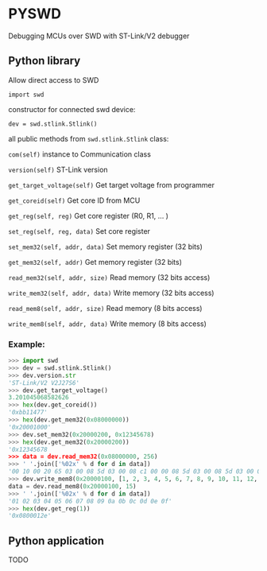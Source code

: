 # PYSWD

Debugging MCUs over SWD with ST-Link/V2 debugger

## Python library

Allow direct access to SWD

`import swd`

constructor for connected swd device:

`dev = swd.stlink.Stlink()`

all public methods from `swd.stlink.Stlink` class:

`com(self)`
instance to Communication class

`version(self)`
ST-Link version

`get_target_voltage(self)`
Get target voltage from programmer

`get_coreid(self)`
Get core ID from MCU

`get_reg(self, reg)`
Get core register (R0, R1, ... )

`set_reg(self, reg, data)`
Set core register

`set_mem32(self, addr, data)`
Set memory register (32 bits)

`get_mem32(self, addr)`
Get memory register (32 bits)

`read_mem32(self, addr, size)`
Read memory (32 bits access)

`write_mem32(self, addr, data)`
Write memory (32 bits access)

`read_mem8(self, addr, size)`
Read memory (8 bits access)

`write_mem8(self, addr, data)`
Write memory (8 bits access)

### Example:

```Python
>>> import swd
>>> dev = swd.stlink.Stlink()
>>> dev.version.str
'ST-Link/V2 V2J27S6'
>>> dev.get_target_voltage()
3.201045068582626
>>> hex(dev.get_coreid())
'0xbb11477'
>>> hex(dev.get_mem32(0x08000000))
'0x20001000'
>>> dev.set_mem32(0x20000200, 0x12345678)
>>> hex(dev.get_mem32(0x20000200))
'0x12345678
>>> data = dev.read_mem32(0x08000000, 256)
>>> ' '.join(['%02x' % d for d in data])
'00 10 00 20 65 03 00 08 5d 03 00 08 c1 00 00 08 5d 03 00 08 5d 03 00 08 5d 03 00 08 5d 03 00 08'
>>> dev.write_mem8(0x20000100, [1, 2, 3, 4, 5, 6, 7, 8, 9, 10, 11, 12, 13, 14, 15])
data = dev.read_mem8(0x20000100, 15)
>>> ' '.join(['%02x' % d for d in data])
'01 02 03 04 05 06 07 08 09 0a 0b 0c 0d 0e 0f'
>>> hex(dev.get_reg(1))
'0x0800012e'
```

## Python application

TODO
